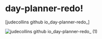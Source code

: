 # day-planner-redo!
[judecollins github io_day-planner-redo_]




![judecollins github io_day-planner-redo_ (1)](https://user-images.githubusercontent.com/91752290/146112682-7b65e215-e339-45e9-844a-02694da81bf3.png)
